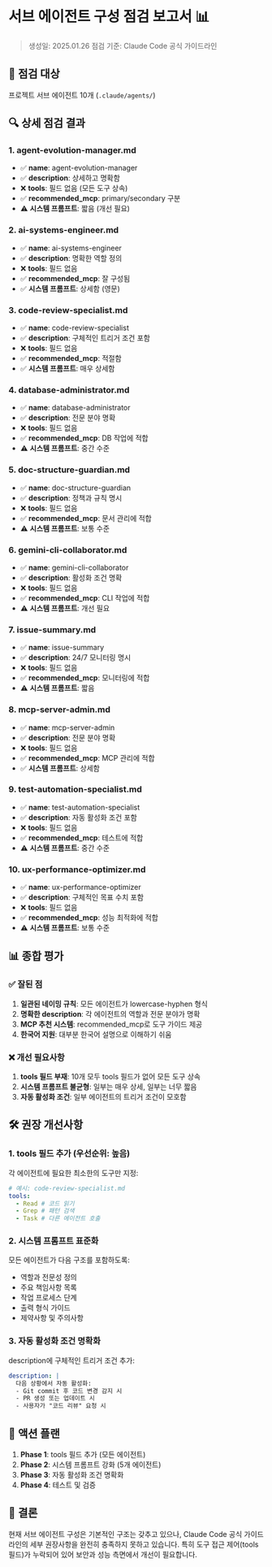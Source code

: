 # 서브 에이전트 구성 점검 보고서 📊

> 생성일: 2025.01.26
> 점검 기준: Claude Code 공식 가이드라인

## 📁 점검 대상

프로젝트 서브 에이전트 10개 (`.claude/agents/`)

## 🔍 상세 점검 결과

### 1. agent-evolution-manager.md

- ✅ **name**: agent-evolution-manager
- ✅ **description**: 상세하고 명확함
- ❌ **tools**: 필드 없음 (모든 도구 상속)
- ✅ **recommended_mcp**: primary/secondary 구분
- ⚠️ **시스템 프롬프트**: 짧음 (개선 필요)

### 2. ai-systems-engineer.md

- ✅ **name**: ai-systems-engineer
- ✅ **description**: 명확한 역할 정의
- ❌ **tools**: 필드 없음
- ✅ **recommended_mcp**: 잘 구성됨
- ✅ **시스템 프롬프트**: 상세함 (영문)

### 3. code-review-specialist.md

- ✅ **name**: code-review-specialist
- ✅ **description**: 구체적인 트리거 조건 포함
- ❌ **tools**: 필드 없음
- ✅ **recommended_mcp**: 적절함
- ✅ **시스템 프롬프트**: 매우 상세함

### 4. database-administrator.md

- ✅ **name**: database-administrator
- ✅ **description**: 전문 분야 명확
- ❌ **tools**: 필드 없음
- ✅ **recommended_mcp**: DB 작업에 적합
- ⚠️ **시스템 프롬프트**: 중간 수준

### 5. doc-structure-guardian.md

- ✅ **name**: doc-structure-guardian
- ✅ **description**: 정책과 규칙 명시
- ❌ **tools**: 필드 없음
- ✅ **recommended_mcp**: 문서 관리에 적합
- ⚠️ **시스템 프롬프트**: 보통 수준

### 6. gemini-cli-collaborator.md

- ✅ **name**: gemini-cli-collaborator
- ✅ **description**: 활성화 조건 명확
- ❌ **tools**: 필드 없음
- ✅ **recommended_mcp**: CLI 작업에 적합
- ⚠️ **시스템 프롬프트**: 개선 필요

### 7. issue-summary.md

- ✅ **name**: issue-summary
- ✅ **description**: 24/7 모니터링 명시
- ❌ **tools**: 필드 없음
- ✅ **recommended_mcp**: 모니터링에 적합
- ⚠️ **시스템 프롬프트**: 짧음

### 8. mcp-server-admin.md

- ✅ **name**: mcp-server-admin
- ✅ **description**: 전문 분야 명확
- ❌ **tools**: 필드 없음
- ✅ **recommended_mcp**: MCP 관리에 적합
- ✅ **시스템 프롬프트**: 상세함

### 9. test-automation-specialist.md

- ✅ **name**: test-automation-specialist
- ✅ **description**: 자동 활성화 조건 포함
- ❌ **tools**: 필드 없음
- ✅ **recommended_mcp**: 테스트에 적합
- ⚠️ **시스템 프롬프트**: 중간 수준

### 10. ux-performance-optimizer.md

- ✅ **name**: ux-performance-optimizer
- ✅ **description**: 구체적인 목표 수치 포함
- ❌ **tools**: 필드 없음
- ✅ **recommended_mcp**: 성능 최적화에 적합
- ⚠️ **시스템 프롬프트**: 보통 수준

## 📊 종합 평가

### ✅ 잘된 점

1. **일관된 네이밍 규칙**: 모든 에이전트가 lowercase-hyphen 형식
2. **명확한 description**: 각 에이전트의 역할과 전문 분야가 명확
3. **MCP 추천 시스템**: recommended_mcp로 도구 가이드 제공
4. **한국어 지원**: 대부분 한국어 설명으로 이해하기 쉬움

### ❌ 개선 필요사항

1. **tools 필드 부재**: 10개 모두 tools 필드가 없어 모든 도구 상속
2. **시스템 프롬프트 불균형**: 일부는 매우 상세, 일부는 너무 짧음
3. **자동 활성화 조건**: 일부 에이전트의 트리거 조건이 모호함

## 🛠️ 권장 개선사항

### 1. tools 필드 추가 (우선순위: 높음)

각 에이전트에 필요한 최소한의 도구만 지정:

```yaml
# 예시: code-review-specialist.md
tools:
  - Read # 코드 읽기
  - Grep # 패턴 검색
  - Task # 다른 에이전트 호출
```

### 2. 시스템 프롬프트 표준화

모든 에이전트가 다음 구조를 포함하도록:

- 역할과 전문성 정의
- 주요 책임사항 목록
- 작업 프로세스 단계
- 출력 형식 가이드
- 제약사항 및 주의사항

### 3. 자동 활성화 조건 명확화

description에 구체적인 트리거 조건 추가:

```yaml
description: |
  다음 상황에서 자동 활성화:
  - Git commit 후 코드 변경 감지 시
  - PR 생성 또는 업데이트 시
  - 사용자가 "코드 리뷰" 요청 시
```

## 🎯 액션 플랜

1. **Phase 1**: tools 필드 추가 (모든 에이전트)
2. **Phase 2**: 시스템 프롬프트 강화 (5개 에이전트)
3. **Phase 3**: 자동 활성화 조건 명확화
4. **Phase 4**: 테스트 및 검증

## 📝 결론

현재 서브 에이전트 구성은 기본적인 구조는 갖추고 있으나, Claude Code 공식 가이드라인의 세부 권장사항을 완전히 충족하지 못하고 있습니다. 특히 도구 접근 제어(tools 필드)가 누락되어 있어 보안과 성능 측면에서 개선이 필요합니다.
